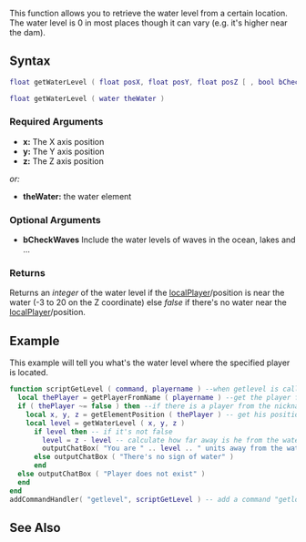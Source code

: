 This function allows you to retrieve the water level from a certain location. The water level is 0 in most places though it can vary (e.g. it's higher near the dam).

Syntax
------

``` lua
float getWaterLevel ( float posX, float posY, float posZ [ , bool bCheckWaves = false ] )
```

``` lua
float getWaterLevel ( water theWater )
```

### Required Arguments

-   **x:** The X axis position
-   **y:** The Y axis position
-   **z:** The Z axis position

*or:*

-   **theWater:** the water element

### Optional Arguments

-   **bCheckWaves** Include the water levels of waves in the ocean, lakes and ...

### Returns

Returns an *integer* of the water level if the [localPlayer](/localPlayer.md "wikilink")/position is near the water (-3 to 20 on the Z coordinate) else *false* if there's no water near the [localPlayer](/localPlayer.md "wikilink")/position.

Example
-------

This example will tell you what's the water level where the specified player is located.

``` lua
function scriptGetLevel ( command, playername ) --when getlevel is called
  local thePlayer = getPlayerFromName ( playername ) --get the player from nickname
  if ( thePlayer ~= false ) then --if there is a player from the nickname
    local x, y, z = getElementPosition ( thePlayer ) -- get his position
    local level = getWaterLevel ( x, y, z )
      if level then -- if it's not false
        level = z - level -- calculate how far away is he from the water
        outputChatBox( "You are " .. level .. " units away from the water!", source )
      else outputChatBox ( "There's no sign of water" )
      end
  else outputChatBox ( "Player does not exist" )
  end
end
addCommandHandler( "getlevel", scriptGetLevel ) -- add a command "getloc" which
```

See Also
--------
